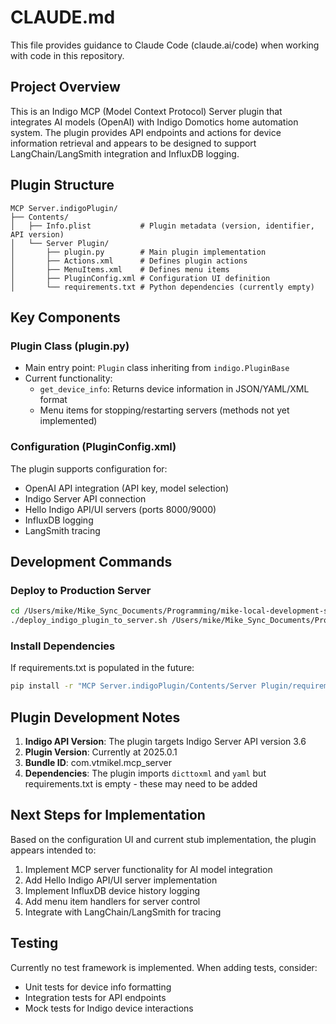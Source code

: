 # CLAUDE.md

This file provides guidance to Claude Code (claude.ai/code) when working with code in this repository.

## Project Overview

This is an Indigo MCP (Model Context Protocol) Server plugin that integrates AI models (OpenAI) with Indigo Domotics home automation system. The plugin provides API endpoints and actions for device information retrieval and appears to be designed to support LangChain/LangSmith integration and InfluxDB logging.

## Plugin Structure

```
MCP Server.indigoPlugin/
├── Contents/
│   ├── Info.plist           # Plugin metadata (version, identifier, API version)
│   └── Server Plugin/
│       ├── plugin.py        # Main plugin implementation
│       ├── Actions.xml      # Defines plugin actions
│       ├── MenuItems.xml    # Defines menu items
│       ├── PluginConfig.xml # Configuration UI definition
│       └── requirements.txt # Python dependencies (currently empty)
```

## Key Components

### Plugin Class (plugin.py)
- Main entry point: `Plugin` class inheriting from `indigo.PluginBase`
- Current functionality:
  - `get_device_info`: Returns device information in JSON/YAML/XML format
  - Menu items for stopping/restarting servers (methods not yet implemented)

### Configuration (PluginConfig.xml)
The plugin supports configuration for:
- OpenAI API integration (API key, model selection)
- Indigo Server API connection
- Hello Indigo API/UI servers (ports 8000/9000)
- InfluxDB logging
- LangSmith tracing

## Development Commands

### Deploy to Production Server
```bash
cd /Users/mike/Mike_Sync_Documents/Programming/mike-local-development-scripts
./deploy_indigo_plugin_to_server.sh /Users/mike/Mike_Sync_Documents/Programming/indigo-mcp-server/MCP Server.indigoPlugin
```

### Install Dependencies
If requirements.txt is populated in the future:
```bash
pip install -r "MCP Server.indigoPlugin/Contents/Server Plugin/requirements.txt"
```

## Plugin Development Notes

1. **Indigo API Version**: The plugin targets Indigo Server API version 3.6
2. **Plugin Version**: Currently at 2025.0.1
3. **Bundle ID**: com.vtmikel.mcp_server
4. **Dependencies**: The plugin imports `dicttoxml` and `yaml` but requirements.txt is empty - these may need to be added

## Next Steps for Implementation

Based on the configuration UI and current stub implementation, the plugin appears intended to:
1. Implement MCP server functionality for AI model integration
2. Add Hello Indigo API/UI server implementation
3. Implement InfluxDB device history logging
4. Add menu item handlers for server control
5. Integrate with LangChain/LangSmith for tracing

## Testing

Currently no test framework is implemented. When adding tests, consider:
- Unit tests for device info formatting
- Integration tests for API endpoints
- Mock tests for Indigo device interactions